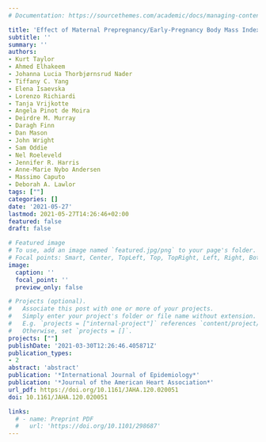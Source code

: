 ```yaml
---
# Documentation: https://sourcethemes.com/academic/docs/managing-content/

title: 'Effect of Maternal Prepregnancy/Early‐Pregnancy Body Mass Index and Pregnancy Smoking and Alcohol on Congenital Heart Diseases: A Parental Negative Control Study'
subtitle: ''
summary: ''
authors:
- Kurt Taylor
- Ahmed Elhakeem
- Johanna Lucia Thorbjørnsrud Nader
- Tiffany C. Yang
- Elena Isaevska
- Lorenzo Richiardi
- Tanja Vrijkotte
- Angela Pinot de Moira
- Deirdre M. Murray
- Daragh Finn
- Dan Mason
- John Wright
- Sam Oddie
- Nel Roeleveld
- Jennifer R. Harris
- Anne‐Marie Nybo Andersen
- Massimo Caputo
- Deborah A. Lawlor
tags: [""]
categories: []
date: '2021-05-27'
lastmod: 2021-05-27T14:26:46+02:00
featured: false
draft: false

# Featured image
# To use, add an image named `featured.jpg/png` to your page's folder.
# Focal points: Smart, Center, TopLeft, Top, TopRight, Left, Right, BottomLeft, Bottom, BottomRight.
image:
  caption: ''
  focal_point: ''
  preview_only: false

# Projects (optional).
#   Associate this post with one or more of your projects.
#   Simply enter your project's folder or file name without extension.
#   E.g. `projects = ["internal-project"]` references `content/project/deep-learning/index.md`.
#   Otherwise, set `projects = []`.
projects: [""]
publishDate: '2021-03-30T12:26:46.405871Z'
publication_types:
- 2
abstract: 'abstract'
publication: '*International Journal of Epidemiology*'
publication: '*Journal of the American Heart Association*'
url_pdf: https://doi.org/10.1161/JAHA.120.020051
doi: 10.1161/JAHA.120.020051

links:
  # - name: Preprint PDF
  #   url: 'https://doi.org/10.1101/298687'
---
```

